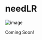# needLR

![image](https://github.com/user-attachments/assets/76787cea-94a2-41c4-9106-07206aec3926)

Coming Soon!
